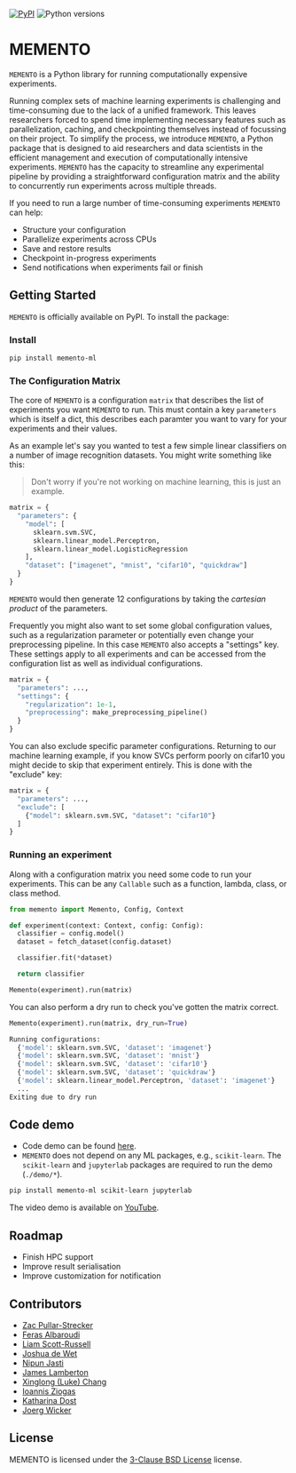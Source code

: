 [![PyPI](https://img.shields.io/pypi/v/memento-ml)](https://pypi.org/project/memento-ml/)
![Python versions](https://img.shields.io/pypi/pyversions/memento-ml)

# MEMENTO

`MEMENTO` is a Python library for running computationally expensive experiments.

Running complex sets of machine learning experiments is challenging and time-consuming due to the lack of a unified framework.
This leaves researchers forced to spend time implementing necessary features such as parallelization, caching, and checkpointing themselves instead of focussing on their project.
To simplify the process, we introduce `MEMENTO`, a Python package that is designed to aid researchers and data scientists in the efficient management and execution of computationally intensive experiments.
`MEMENTO` has the capacity to streamline any experimental pipeline by providing a straightforward configuration matrix and the ability to concurrently run experiments across multiple threads.

If you need to run a large number of time-consuming experiments `MEMENTO` can help:

- Structure your configuration
- Parallelize experiments across CPUs
- Save and restore results
- Checkpoint in-progress experiments
- Send notifications when experiments fail or finish

## Getting Started

`MEMENTO` is officially available on PyPl. To install the package:

### Install

```bash
pip install memento-ml
```

### The Configuration Matrix

The core of `MEMENTO` is a configuration `matrix` that describes the list of experiments you
want `MEMENTO` to run. This must contain a key `parameters` which is itself a dict, this describes
each paramter you want to vary for your experiments and their values.

As an example let's say you wanted to test a few simple linear classifiers on a number of
image recognition datasets. You might write something like this:

> Don't worry if you're not working on machine learning, this is just an example.

```python
matrix = {
  "parameters": {
    "model": [
      sklearn.svm.SVC,
      sklearn.linear_model.Perceptron,
      sklearn.linear_model.LogisticRegression
    ],
    "dataset": ["imagenet", "mnist", "cifar10", "quickdraw"]
  }
}
```

`MEMENTO` would then generate 12 configurations by taking the _cartesian product_ of the
parameters.

Frequently you might also want to set some global configuration values, such as a regularization
parameter or potentially even change your preprocessing pipeline. In this case `MEMENTO` also
accepts a "settings" key. These settings apply to all experiments and can be accessed from the
configuration list as well as individual configurations.

```python
matrix = {
  "parameters": ...,
  "settings": {
    "regularization": 1e-1,
    "preprocessing": make_preprocessing_pipeline()
  }
}
```

You can also exclude specific parameter configurations. Returning to our machine learning
example, if you know SVCs perform poorly on cifar10 you might decide to skip that
experiment entirely. This is done with the "exclude" key:

```python
matrix = {
  "parameters": ...,
  "exclude": [
    {"model": sklearn.svm.SVC, "dataset": "cifar10"}
  ]
}
```

### Running an experiment

Along with a configuration matrix you need some code to run your experiments. This can be any
`Callable` such as a function, lambda, class, or class method.

```python
from memento import Memento, Config, Context

def experiment(context: Context, config: Config):
  classifier = config.model()
  dataset = fetch_dataset(config.dataset)

  classifier.fit(*dataset)

  return classifier

Memento(experiment).run(matrix)
```

You can also perform a dry run to check you've gotten the matrix correct.

```python
Memento(experiment).run(matrix, dry_run=True)
```

```python
Running configurations:
  {'model': sklearn.svm.SVC, 'dataset': 'imagenet'}
  {'model': sklearn.svm.SVC, 'dataset': 'mnist'}
  {'model': sklearn.svm.SVC, 'dataset': 'cifar10'}
  {'model': sklearn.svm.SVC, 'dataset': 'quickdraw'}
  {'model': sklearn.linear_model.Perceptron, 'dataset': 'imagenet'}
  ...
Exiting due to dry run
```

## Code demo

- Code demo can be found [here](demo).
- `MEMENTO` does not depend on any ML packages, e.g., `scikit-learn`. The `scikit-learn` and `jupyterlab` packages are required to run the demo (`./demo/*`).

```bash
pip install memento-ml scikit-learn jupyterlab
```

The video demo is available on [YouTube](https://youtu.be/0OAf4xNqZIo).

## Roadmap

- Finish HPC support
- Improve result serialisation
- Improve customization for notification

## Contributors

- [Zac Pullar-Strecker](https://github.com/zacps)
- [Feras Albaroudi](https://github.com/NeedsSoySauce)
- [Liam Scott-Russell](https://github.com/Liam-Scott-Russell)
- [Joshua de Wet](https://github.com/Dewera)
- [Nipun Jasti](https://github.com/watefeenex)
- [James Lamberton](https://github.com/JamesLamberton)
- [Xinglong (Luke) Chang](https://github.com/changx03)
- [Ioannis Ziogas](izio995@aucklanduni.ac.nz)
- [Katharina Dost](katharina.dost@auckland.ac.nz)
- [Joerg Wicker](https://github.com/joergwicker)

## License

MEMENTO is licensed under the [3-Clause BSD License](https://opensource.org/licenses/BSD-3-Clause) license.
